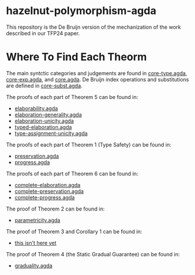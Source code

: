 # hazelnut-polymorphism-agda
This repository is the De Bruijn version of the mechanization of the work described in our TFP24 paper.

# Where To Find Each Theorm

The main syntctic categories and judgements are found in [core-type.agda](core-type.agda), [core-exp.agda](core-exp.agda), and [core.agda](core.agda). De Bruijn index operations and substitutions are defined in [core-subst.agda](core-subst.agda).

The proofs of each part of Theorem 5 can be found in:

- [elaborability.agda](elaborability.agda)
- [elaboration-generality.agda](elaboration-generality.agda)
- [elaboration-unicity.agda](elaboration-unicity.agda)
- [typed-elaboration.agda](typed-elaboration.agda)
- [type-assignment-unicity.agda](type-assignment-unicity.agda)

The proofs of each part of Theorem 1 (Type Safety) can be found in:

- [preservation.agda](preservation.agda)
- [progress.agda](progress.agda)

The proofs of each part of Theorem 6 can be found in:

- [complete-elaboration.agda](complete-elaboration.agda)
- [complete-preservation.agda](complete-preservation.agda)
- [complete-progress.agda](complete-progress.agda)

The proof of Theorem 2 can be found in:

- [parametricity.agda](parametricity.agda)

The proof of Theorem 3 and Corollary 1 can be found in:

- [this isn't here yet](parametricity.agda)

The proof of Theorem 4 (the Static Gradual Guarantee) can be found in:

- [graduality.agda](graduality.agda)
